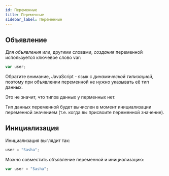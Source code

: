 ```yaml
---
id: Переменные
title: Переменные
sidebar_label: Переменные
---
```


## Объявление

Для *объявления* или, другими словами, *создания* переменной используется ключевое слово var:

```js
var user;
```

Обратите внимание, JavaScript - язык с *динамической типизацией*, поэтому при объявлении переменной не нужно указывать её тип данных.

Это не значит, что типов данных у перменных нет.

Тип данных переменной будет вычислен в момент инициализации переменной значением (т.е. когда вы присвоите переменной значение).

## Инициализация

Инициализация выглядит так:

```js
user = "Sasha";
```

Можно совместить объявление переменной и инициализацию:

```js
var user = "Sasha";
```
